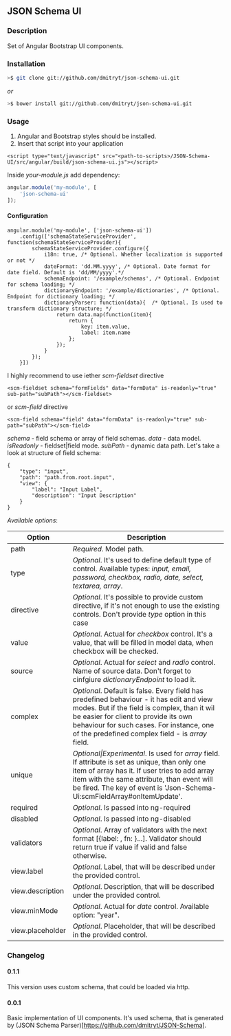## JSON Schema UI
### Description
Set of Angular Bootstrap UI components.

### Installation
```bash
>$ git clone git://github.com/dmitryt/json-schema-ui.git
```
*or*
```bash
>$ bower install git://github.com/dmitryt/json-schema-ui.git
```
### Usage
1. Angular and Bootstrap styles should be installed.
2. Insert that script into your application
```
<script type="text/javascript" src="<path-to-scripts>/JSON-Schema-UI/src/angular/build/json-schema-ui.js"></script>
```
Inside *your-module.js* add dependency:
```javascript
angular.module('my-module', [
    'json-schema-ui'
]);
```
#### Configuration
```
angular.module('my-module', ['json-schema-ui'])
    .config(['schemaStateServiceProvider', function(schemaStateServiceProvider){
        schemaStateServiceProvider.configure({
            i18n: true, /* Optional. Whether localization is supported or not */
            dateFormat: 'dd.MM.yyyy', /* Optional. Date format for date field. Default is 'dd/MM/yyyy'.*/
            schemaEndpoint: '/example/schemas', /* Optional. Endpoint for schema loading; */
            dictionaryEndpoint: '/example/dictionaries', /* Optional. Endpoint for dictionary loading; */
            dictionaryParser: function(data){  /* Optional. Is used to transform dictionary structure; */
                return data.map(function(item){
                    return {
                        key: item.value,
                        label: item.name
                    };
                });
            }
        });
    }])
```
I highly recommend to use iether *scm-fieldset* directive
```
<scm-fieldset schema="formFields" data="formData" is-readonly="true" sub-path="subPath"></scm-fieldset>
```
or *scm-field* directive
```
<scm-field schema="field" data="formData" is-readonly="true" sub-path="subPath"></scm-field>
```
*schema* - field schema or array of field schemas.
*data* - data model.
*isReadonly* - fieldset|field mode.
*subPath* - dynamic data path.
Let's take a look at structure of field schema:
```
{
    "type": "input",
    "path": "path.from.root.input",
    "view": {
        "label": "Input Label",
        "description": "Input Description"
    }
}
```
*Available options*:

| Option        | Description   |
| ------------- | ------------- |
| path          | *Required*. Model path.|
| type          | *Optional*. It's used to define default type of control. Available types: *input, email, password, checkbox, radio, date, select, textarea, array*.  |
| directive     | *Optional*. It's possible to provide custom directive, if it's not enough to use the existing controls. Don't provide *type* option in this case|
| value         | *Optional*. Actual for *checkbox* control. It's a value, that will be filled in model data, when checkbox will be checked. |
| source         | *Optional*. Actual for *select* and *radio* control. Name of source data. Don't forget to cinfgiure *dictionaryEndpoint* to load it. |
| complex        | *Optional*. Default is false. Every field has predefined behaviour - it has edit and view modes. But if the field is complex, than it wil be easier for client to provide its own behaviour for such cases. For instance, one of the predefined complex field - is *array* field. |
| unique        | *Optional\|Experimental*. Is used for *array* field. If attribute is set as unique, than only one item of array has it. If user tries to add array item with the same attribute, than event will be fired. The key of event is 'Json-Schema-Ui:scmFieldArray#onItemUpdate'.|
| required      | *Optional*. Is passed into ng-required |
| disabled      | *Optional*. Is passed into ng-disabled |
| validators    | *Optional*. Array of validators with the next format [{label: <string>, fn: <function>}...]. Validator should return true if value if valid and false otherwise.|
| view.label    | *Optional*. Label, that will be described under the provided control.|
| view.description    | *Optional*. Description, that will be described under the provided control.|
| view.minMode  | *Optional*. Actual for *date* control. Available option: "year".
| view.placeholder    | *Optional*. Placeholder, that will be described in the provided control.|

### Changelog
#### 0.1.1
This version uses custom schema, that could be loaded via http.
#### 0.0.1
Basic implementation of UI components. It's used schema, that is generated by (JSON Schema Parser)[https://github.com/dmitryt/JSON-Schema].
